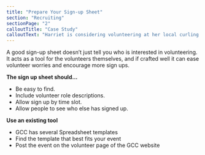 ```yaml
---
title: "Prepare Your Sign-up Sheet"
section: "Recruiting"
sectionPage: "2"
calloutTitle: "Case Study"
calloutText: "Harriet is considering volunteering at her local curling club’s next event, but she is not entirely sure what being a volunteer means. She opens the event sign up sheet to investigate, and sees the roles and time slots clearly spelled out. She notices there is an open role on the event set up team and she reads role description under the title. She sees she needs to be familiar with power tools for this role. Harriet loves power tools! Suddenly excited by the challenges ahead, she signs up to volunteer for the 2-hour slot on Sunday because she knows her partner will be able to watch the kids at that time."
---
```


A good sign-up sheet doesn’t just tell you who is interested in volunteering. It acts as a tool for the volunteers themselves, and if crafted well it can ease volunteer worries and encourage more sign ups.

**The sign up sheet should...**

- Be easy to find.
- Include volunteer role descriptions.
- Allow sign up by time slot.
- Allow people to see who else has signed up.

**Use an existing tool**

- GCC has several Spreadsheet templates
- Find the template that best fits your event
- Post the event on the volunteer page of the GCC website
